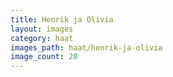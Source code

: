 ```yaml
---
title: Henrik ja Olivia
layout: images
category: haat
images_path: haat/henrik-ja-olivia
image_count: 20
---
```

